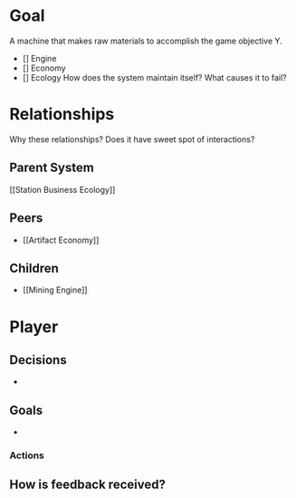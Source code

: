 # Goal
A machine that makes raw materials to accomplish the game objective Y.
- [] Engine
- [] Economy
- [] Ecology
How does the system maintain itself? What causes it to fail?
# Relationships
Why these relationships?
Does it have sweet spot of interactions?
## Parent System
[[Station Business Ecology]]
## Peers
- [[Artifact Economy]]
## Children
- [[Mining Engine]]
# Player
## Decisions
- 
## Goals
- 
### Actions
How is feedback received?
- 
